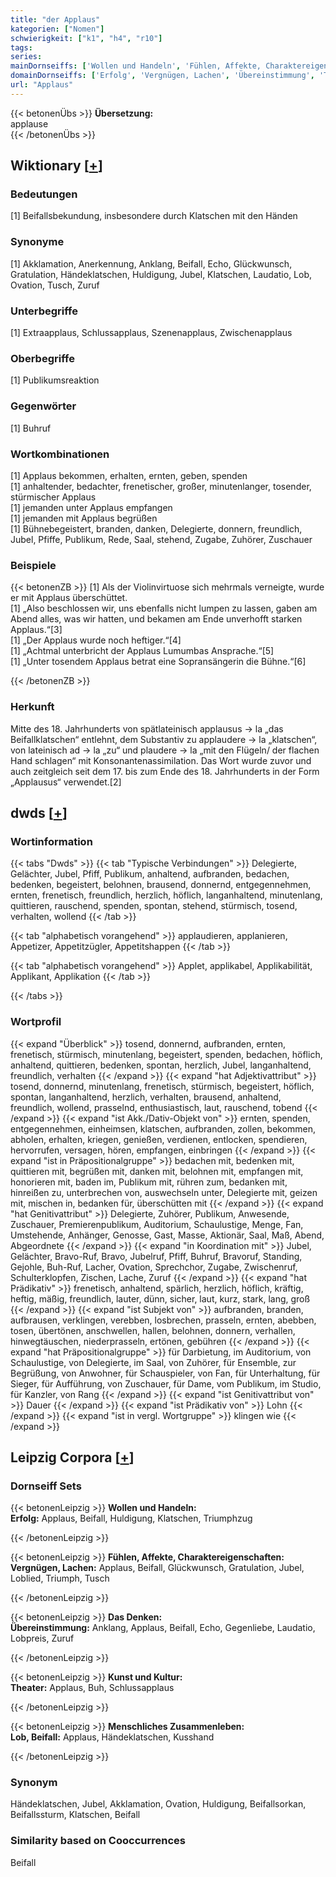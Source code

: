 ```yaml
---
title: "der Applaus"
kategorien: ["Nomen"]
schwierigkeit: ["k1", "h4", "r10"]
tags:
series:
mainDornseiffs: ['Wollen und Handeln', 'Fühlen, Affekte, Charaktereigenschaften', 'Das Denken', 'Kunst und Kultur', 'Menschliches Zusammenleben']
domainDornseiffs: ['Erfolg', 'Vergnügen, Lachen', 'Übereinstimmung', 'Theater', 'Lob, Beifall']
url: "Applaus"
---
```


{{< betonenÜbs >}}
**Übersetzung:**  
applause  
{{< /betonenÜbs >}}

## Wiktionary [[+](https://de.wiktionary.org/wiki/Applaus)]

### Bedeutungen
[1] Beifallsbekundung, insbesondere durch Klatschen mit den Händen  

### Synonyme
[1] Akklamation, Anerkennung, Anklang, Beifall, Echo, Glückwunsch, Gratulation, Händeklatschen, Huldigung, Jubel, Klatschen, Laudatio, Lob, Ovation, Tusch, Zuruf  

### Unterbegriffe
[1] Extraapplaus, Schlussapplaus, Szenenapplaus, Zwischenapplaus  

### Oberbegriffe
[1] Publikumsreaktion  

### Gegenwörter
[1] Buhruf  

### Wortkombinationen
[1] Applaus bekommen, erhalten, ernten, geben, spenden  
[1] anhaltender, bedachter, frenetischer, großer, minutenlanger, tosender, stürmischer Applaus  
[1] jemanden unter Applaus empfangen  
[1] jemanden mit Applaus begrüßen  
[1] Bühnebegeistert, branden, danken, Delegierte, donnern, freundlich, Jubel, Pfiffe, Publikum, Rede, Saal, stehend, Zugabe, Zuhörer, Zuschauer  

### Beispiele
{{< betonenZB >}}
[1] Als der Violinvirtuose sich mehrmals verneigte, wurde er mit Applaus überschüttet.  
[1] „Also beschlossen wir, uns ebenfalls nicht lumpen zu lassen, gaben am Abend alles, was wir hatten, und bekamen am Ende unverhofft starken Applaus.“[3]  
[1] „Der Applaus wurde noch heftiger.“[4]  
[1] „Achtmal unterbricht der Applaus Lumumbas Ansprache.“[5]  
[1] „Unter tosendem Applaus betrat eine Sopransängerin die Bühne.“[6]  

{{< /betonenZB >}}
### Herkunft
Mitte des 18. Jahrhunderts von spätlateinisch applausus → la „das Beifallklatschen“ entlehnt, dem Substantiv zu applaudere → la „klatschen“, von lateinisch ad → la „zu“ und plaudere → la „mit den Flügeln/ der flachen Hand schlagen“ mit Konsonantenassimilation. Das Wort wurde zuvor und auch zeitgleich seit dem 17. bis zum Ende des 18. Jahrhunderts in der Form „Applausus“ verwendet.[2]  



## dwds [[+](https://www.dwds.de/wb/Applaus)]

### Wortinformation
{{< tabs "Dwds" >}}
{{< tab "Typische Verbindungen" >}}
Delegierte, Gelächter, Jubel, Pfiff, Publikum, anhaltend, aufbranden, bedachen, bedenken, begeistert, belohnen, brausend, donnernd, entgegennehmen, ernten, frenetisch, freundlich, herzlich, höflich, langanhaltend, minutenlang, quittieren, rauschend, spenden, spontan, stehend, stürmisch, tosend, verhalten, wollend
{{< /tab >}}

{{< tab "alphabetisch vorangehend" >}}
applaudieren, applanieren, Appetizer, Appetitzügler, Appetitshappen
{{< /tab >}}

{{< tab "alphabetisch vorangehend" >}}
Applet, applikabel, Applikabilität, Applikant, Applikation
{{< /tab >}}

{{< /tabs >}}

### Wortprofil
{{< expand "Überblick" >}} tosend, donnernd, aufbranden, ernten, frenetisch, stürmisch, minutenlang, begeistert, spenden, bedachen, höflich, anhaltend, quittieren, bedenken, spontan, herzlich, Jubel, langanhaltend, freundlich, verhalten {{< /expand >}}
{{< expand "hat Adjektivattribut" >}} tosend, donnernd, minutenlang, frenetisch, stürmisch, begeistert, höflich, spontan, langanhaltend, herzlich, verhalten, brausend, anhaltend, freundlich, wollend, prasselnd, enthusiastisch, laut, rauschend, tobend {{< /expand >}}
{{< expand "ist Akk./Dativ-Objekt von" >}} ernten, spenden, entgegennehmen, einheimsen, klatschen, aufbranden, zollen, bekommen, abholen, erhalten, kriegen, genießen, verdienen, entlocken, spendieren, hervorrufen, versagen, hören, empfangen, einbringen {{< /expand >}}
{{< expand "ist in Präpositionalgruppe" >}} bedachen mit, bedenken mit, quittieren mit, begrüßen mit, danken mit, belohnen mit, empfangen mit, honorieren mit, baden im, Publikum mit, rühren zum, bedanken mit, hinreißen zu, unterbrechen von, auswechseln unter, Delegierte mit, geizen mit, mischen in, bedanken für, überschütten mit {{< /expand >}}
{{< expand "hat Genitivattribut" >}} Delegierte, Zuhörer, Publikum, Anwesende, Zuschauer, Premierenpublikum, Auditorium, Schaulustige, Menge, Fan, Umstehende, Anhänger, Genosse, Gast, Masse, Aktionär, Saal, Maß, Abend, Abgeordnete {{< /expand >}}
{{< expand "in Koordination mit" >}} Jubel, Gelächter, Bravo-Ruf, Bravo, Jubelruf, Pfiff, Buhruf, Bravoruf, Standing, Gejohle, Buh-Ruf, Lacher, Ovation, Sprechchor, Zugabe, Zwischenruf, Schulterklopfen, Zischen, Lache, Zuruf {{< /expand >}}
{{< expand "hat Prädikativ" >}} frenetisch, anhaltend, spärlich, herzlich, höflich, kräftig, heftig, mäßig, freundlich, lauter, dünn, sicher, laut, kurz, stark, lang, groß {{< /expand >}}
{{< expand "ist Subjekt von" >}} aufbranden, branden, aufbrausen, verklingen, verebben, losbrechen, prasseln, ernten, abebben, tosen, übertönen, anschwellen, hallen, belohnen, donnern, verhallen, hinwegtäuschen, niederprasseln, ertönen, gebühren {{< /expand >}}
{{< expand "hat Präpositionalgruppe" >}} für Darbietung, im Auditorium, von Schaulustige, von Delegierte, im Saal, von Zuhörer, für Ensemble, zur Begrüßung, von Anwohner, für Schauspieler, von Fan, für Unterhaltung, für Sieger, für Aufführung, von Zuschauer, für Dame, vom Publikum, im Studio, für Kanzler, von Rang {{< /expand >}}
{{< expand "ist Genitivattribut von" >}} Dauer {{< /expand >}}
{{< expand "ist Prädikativ von" >}} Lohn {{< /expand >}}
{{< expand "ist in vergl. Wortgruppe" >}} klingen wie {{< /expand >}}

## Leipzig Corpora [[+](https://corpora.uni-leipzig.de/en/res?word=Applaus&corpusId=deu_newscrawl-public_2018)]

### Dornseiff Sets
{{< betonenLeipzig >}}
**Wollen und Handeln:**  
**Erfolg:** Applaus, Beifall, Huldigung, Klatschen, Triumphzug  

{{< /betonenLeipzig >}}


{{< betonenLeipzig >}}
**Fühlen, Affekte, Charaktereigenschaften:**  
**Vergnügen, Lachen:** Applaus, Beifall, Glückwunsch, Gratulation, Jubel, Loblied, Triumph, Tusch  

{{< /betonenLeipzig >}}


{{< betonenLeipzig >}}
**Das Denken:**  
**Übereinstimmung:** Anklang, Applaus, Beifall, Echo, Gegenliebe, Laudatio, Lobpreis, Zuruf  

{{< /betonenLeipzig >}}


{{< betonenLeipzig >}}
**Kunst und Kultur:**  
**Theater:** Applaus, Buh, Schlussapplaus  

{{< /betonenLeipzig >}}


{{< betonenLeipzig >}}
**Menschliches Zusammenleben:**  
**Lob, Beifall:** Applaus, Händeklatschen, Kusshand  

{{< /betonenLeipzig >}}

### Synonym
Händeklatschen, Jubel, Akklamation, Ovation, Huldigung, Beifallsorkan, Beifallssturm, Klatschen, Beifall


### Similarity based on Cooccurrences
Beifall

